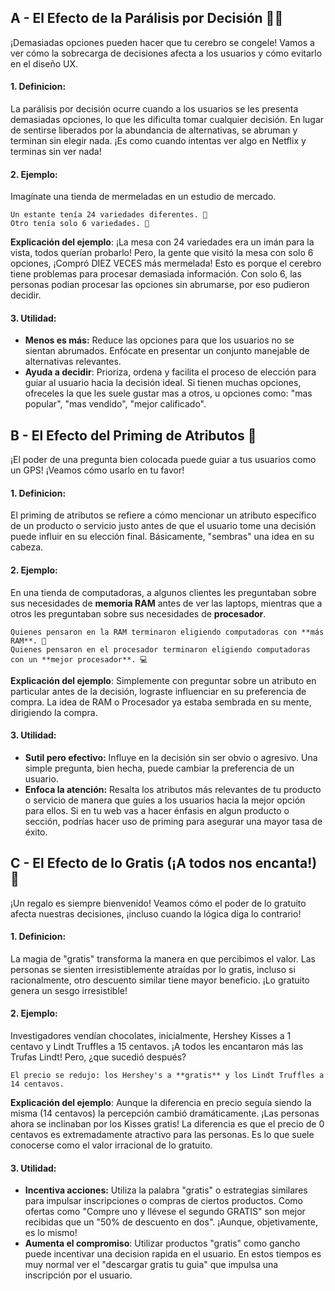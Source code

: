 ## A - El Efecto de la Parálisis por Decisión 😵‍💫

¡Demasiadas opciones pueden hacer que tu cerebro se congele! Vamos a ver cómo la sobrecarga de decisiones afecta a los usuarios y cómo evitarlo en el diseño UX.

#### 1. **Definicion:**

La parálisis por decisión ocurre cuando a los usuarios se les presenta demasiadas opciones, lo que les dificulta tomar cualquier decisión. En lugar de sentirse liberados por la abundancia de alternativas, se abruman y terminan sin elegir nada. ¡Es como cuando intentas ver algo en Netflix y terminas sin ver nada!

#### 2. **Ejemplo:**

Imagínate una tienda de mermeladas en un estudio de mercado.

```
Un estante tenía 24 variedades diferentes. 🍯
Otro tenía solo 6 variedades. 🍓
```

**Explicación del ejemplo**: ¡La mesa con 24 variedades era un imán para la vista, todos querían probarlo! Pero, la gente que visitó la mesa con solo 6 opciones, ¡Compró DIEZ VECES más mermelada! Esto es porque el cerebro tiene problemas para procesar demasiada información. Con solo 6, las personas podian procesar las opciones sin abrumarse, por eso pudieron decidir.

#### 3. **Utilidad:**

- **Menos es más:** Reduce las opciones para que los usuarios no se sientan abrumados. Enfócate en presentar un conjunto manejable de alternativas relevantes.
- **Ayuda a decidir**: Prioriza, ordena y facilita el proceso de elección para guiar al usuario hacia la decisión ideal. Si tienen muchas opciones, ofreceles la que les suele gustar mas a otros, u opciones como: "mas popular", "mas vendido", "mejor calificado".

## B - El Efecto del Priming de Atributos 🧠

¡El poder de una pregunta bien colocada puede guiar a tus usuarios como un GPS! ¡Veamos cómo usarlo en tu favor!

#### 1. **Definicion:**

El priming de atributos se refiere a cómo mencionar un atributo específico de un producto o servicio justo antes de que el usuario tome una decisión puede influir en su elección final. Básicamente, "sembras" una idea en su cabeza.

#### 2. **Ejemplo:**

En una tienda de computadoras, a algunos clientes les preguntaban sobre sus necesidades de **memoria RAM** antes de ver las laptops, mientras que a otros les preguntaban sobre sus necesidades de **procesador**.

```
Quienes pensaron en la RAM terminaron eligiendo computadoras con **más RAM**. 💾
Quienes pensaron en el procesador terminaron eligiendo computadoras con un **mejor procesador**. 💻
```

**Explicación del ejemplo**: Simplemente con preguntar sobre un atributo en particular antes de la decisión, lograste influenciar en su preferencia de compra. La idea de RAM o Procesador ya estaba sembrada en su mente, dirigiendo la compra.

#### 3. **Utilidad:**

- **Sutil pero efectivo:** Influye en la decisión sin ser obvio o agresivo. Una simple pregunta, bien hecha, puede cambiar la preferencia de un usuario.
- **Enfoca la atención:** Resalta los atributos más relevantes de tu producto o servicio de manera que guíes a los usuarios hacia la mejor opción para ellos. Si en tu web vas a hacer énfasis en algun producto o sección, podrías hacer uso de priming para asegurar una mayor tasa de éxito.

## C - El Efecto de lo Gratis (¡A todos nos encanta!) 🎁

¡Un regalo es siempre bienvenido! Veamos cómo el poder de lo gratuito afecta nuestras decisiones, ¡incluso cuando la lógica diga lo contrario!

#### 1. **Definicion:**

La magia de "gratis" transforma la manera en que percibimos el valor. Las personas se sienten irresistiblemente atraídas por lo gratis, incluso si racionalmente, otro descuento similar tiene mayor beneficio. ¡Lo gratuito genera un sesgo irresistible!

#### 2. **Ejemplo:**

Investigadores vendían chocolates, inicialmente, Hershey Kisses a 1 centavo y Lindt Truffles a 15 centavos. ¡A todos les encantaron más las Trufas Lindt! Pero, ¿que sucedió después?

```
El precio se redujo: los Hershey's a **gratis** y los Lindt Truffles a 14 centavos.
```

**Explicación del ejemplo**: Aunque la diferencia en precio seguía siendo la misma (14 centavos) la percepción cambió dramáticamente. ¡Las personas ahora se inclinaban por los Kisses gratis! La diferencia es que el precio de 0 centavos es extremadamente atractivo para las personas. Es lo que suele conocerse como el valor irracional de lo gratuito.

#### 3. **Utilidad:**

- **Incentiva acciones:** Utiliza la palabra "gratis" o estrategias similares para impulsar inscripciones o compras de ciertos productos. Como ofertas como "Compre uno y llévese el segundo GRATIS" son mejor recibidas que un "50% de descuento en dos". ¡Aunque, objetivamente, es lo mismo!
- **Aumenta el compromiso**: Utilizar productos "gratis" como gancho puede incentivar una decision rapida en el usuario. En estos tiempos es muy normal ver el "descargar gratis tu guia" que impulsa una inscripción por el usuario.
